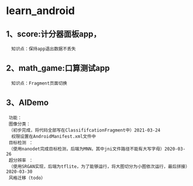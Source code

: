 # learn_android
## 1、score:计分器面板app，
      知识点：保持app退出数据不丢失
      
## 2、math_game:口算测试app
      知识点：Fragment页面切换

## 3、AIDemo
     功能：
     图像分类：
     （初步完成，将代码全部写在ClassififcationFragment中）2021-03-24
      权限设置在AndroidManifest.xml文件中
     目标检测 ：
     （使用nanodet完成目标检测，后端为MNN，其中jni文件路径不能有大写字母）2020-03-26
     超分辨率 ：
     （使用SRGAN实现，后端为tflite，为了能够运行，将大图切分为小图依次运行，最后拼接）2020-03-30
     风格迁移（todo）
